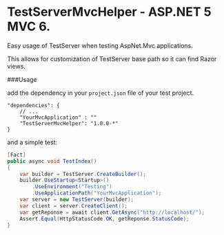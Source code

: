 # TestServerMvcHelper - ASP.NET 5 MVC 6.
Easy usage of TestServer when testing AspNet.Mvc applications.

This allows for customization of TestServer base path so it can find Razor views.

###Usage

add the dependency in your `project.json` file of your test project.

```
"dependencies": {
    // ...
    "YourMvcApplication" : ""
    "TestServerMvcHelper": "1.0.0-*"
}
```

and a simple test:

```c#
[Fact]
public async void TestIndex()
{
    var builder = TestServer.CreateBuilder();
    builder.UseStartup<Startup>()
        .UseEnvironment("Testing")
        .UseApplicationPath("YourMvcApplication");
    var server = new TestServer(builder);
    var client = server.CreateClient();
    var getReponse = await client.GetAsync("http://localhost/");
    Assert.Equal(HttpStatusCode.OK, getReponse.StatusCode);
}
```

